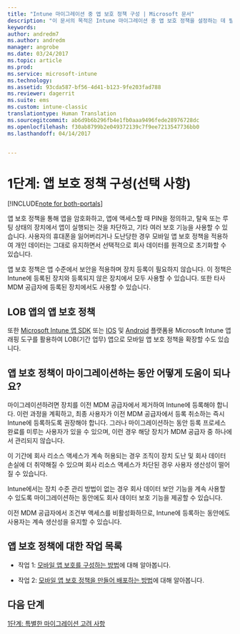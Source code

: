 ```yaml
---
title: "Intune 마이그레이션 중 앱 보호 정책 구성 | Microsoft 문서"
description: "이 문서의 목적은 Intune 마이그레이션 중 앱 보호 정책을 설정하는 데 필요한 단계를 제공하는 것입니다."
keywords: 
author: andredm7
ms.author: andredm
manager: angrobe
ms.date: 03/24/2017
ms.topic: article
ms.prod: 
ms.service: microsoft-intune
ms.technology: 
ms.assetid: 93cda587-bf56-4d41-b123-9fe203fad788
ms.reviewer: dagerrit
ms.suite: ems
ms.custom: intune-classic
translationtype: Human Translation
ms.sourcegitcommit: ab6d9b6b296fb4e1fb0aaa9496fede28976728dc
ms.openlocfilehash: f30ab8799b2e049372139c7f9ee7213547736bb0
ms.lasthandoff: 04/14/2017


---
```


# <a name="phase-1-configure-app-protection-policies-optional"></a>1단계: 앱 보호 정책 구성(선택 사항)

[!INCLUDE[note for both-portals](../includes/note-for-both-portals.md)]

앱 보호 정책을 통해 앱을 암호화하고, 앱에 액세스할 때 PIN을 정의하고, 탈옥 또는 루팅 상태의 장치에서 앱이 실행되는 것을 차단하고, 기타 여러 보호 기능을 사용할 수 있습니다. 사용자의 휴대폰을 잃어버리거나 도난당한 경우 모바일 앱 보호 정책을 적용하여 개인 데이터는 그대로 유지하면서 선택적으로 회사 데이터를 원격으로 초기화할 수 있습니다.

앱 보호 정책은 앱 수준에서 보안을 적용하며 장치 등록이 필요하지 않습니다. 이 정책은 Intune에 등록된 장치와 등록되지 않은 장치에서 모두 사용할 수 있습니다. 또한 타사 MDM 공급자에 등록된 장치에서도 사용할 수 있습니다.

## <a name="app-protection-policies-with-lob-apps"></a>LOB 앱의 앱 보호 정책

또한 [Microsoft Intune 앱 SDK](https://docs.microsoft.com/intune/deploy-use/use-the-sdk-to-enable-apps-for-mobile-application-management) 또는 [IOS](https://www.microsoft.com/download/details.aspx?id=45218&751be11f-ede8-5a0c-058c-2ee190a24fa6=True) 및 [Android](https://www.microsoft.com/download/details.aspx?id=47267) 플랫폼용 Microsoft Intune 앱 래핑 도구를 활용하여 LOB(기간 업무) 앱으로 모바일 앱 보호 정책을 확장할 수도 있습니다.

## <a name="how-do-app-protection-policies-help-during-migration"></a>앱 보호 정책이 마이그레이션하는 동안 어떻게 도움이 되나요?

마이그레이션하려면 장치를 이전 MDM 공급자에서 제거하여 Intune에 등록해야 합니다. 이런 과정을 계획하고, 최종 사용자가 이전 MDM 공급자에서 등록 취소하는 즉시 Intune에 등록하도록 권장해야 합니다. 그러나 마이그레이션하는 동안 등록 프로세스 완료를 미루는 사용자가 있을 수 있으며, 이런 경우 해당 장치가 MDM 공급자 중 하나에서 관리되지 않습니다.

이 기간에 회사 리소스 액세스가 계속 허용되는 경우 조직이 장치 도난 및 회사 데이터 손실에 더 취약해질 수 있으며 회사 리소스 액세스가 차단된 경우 사용자 생산성이 떨어질 수 있습니다.

Intune에서는 장치 수준 관리 방법이 없는 경우 회사 데이터 보안 기능을 계속 사용할 수 있도록 마이그레이션하는 동안에도 회사 데이터 보호 기능을 제공할 수 있습니다.

이전 MDM 공급자에서 조건부 액세스를 비활성화하므로, Intune에 등록하는 동안에도 사용자는 계속 생산성을 유지할 수 있습니다.

## <a name="task-list-for-app-protection-policies"></a>앱 보호 정책에 대한 작업 목록

-   작업 1: [모바일 앱 보호를 구성하는 방법](https://docs.microsoft.com/intune/deploy-use/get-ready-to-configure-mobile-app-management-policies-with-microsoft-intune)에 대해 알아봅니다.

-   작업 2: [모바일 앱 보호 정책을 만들어 배포하는 방법](https://docs.microsoft.com/intune/deploy-use/create-and-deploy-mobile-app-management-policies-with-microsoft-intune)에 대해 알아봅니다.

## <a name="next-steps"></a>다음 단계 

[1단계: 특별한 마이그레이션 고려 사항](https://docs.microsoft.com/intune/plan-design/migration-phase1-special-migration-considerations)

